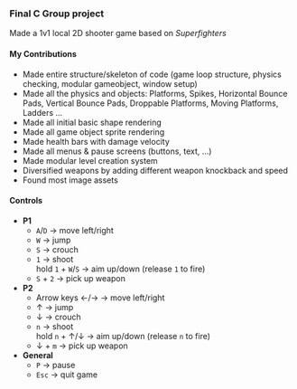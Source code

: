 ### Final C Group project
Made a 1v1 local 2D shooter game based on *Superfighters*

#### My Contributions
- Made entire structure/skeleton of code (game loop structure, physics checking, modular gameobject, window setup)
- Made all the physics and objects: Platforms, Spikes, Horizontal Bounce Pads, Vertical Bounce Pads, Droppable Platforms, Moving Platforms, Ladders …
- Made all initial basic shape rendering
- Made all game object sprite rendering
- Made health bars with damage velocity
- Made all menus & pause screens (buttons, text, …)
- Made modular level creation system
- Diversified weapons by adding different weapon knockback and speed
- Found most image assets

#### Controls
- **P1**
  - `A`/`D` → move left/right
  - `W` → jump
  - `S` → crouch
  - `1` → shoot  
    hold `1` + `W`/`S` → aim up/down (release `1` to fire)  
  - `S` + `2` → pick up weapon
- **P2**
  - Arrow keys ←/→ → move left/right
  - ↑ → jump
  - ↓ → crouch
  - `n` → shoot  
    hold `n` + ↑/↓ → aim up/down (release `n` to fire)  
  - ↓ + `m` → pick up weapon
- **General**
  - `P` → pause
  - `Esc` → quit game
